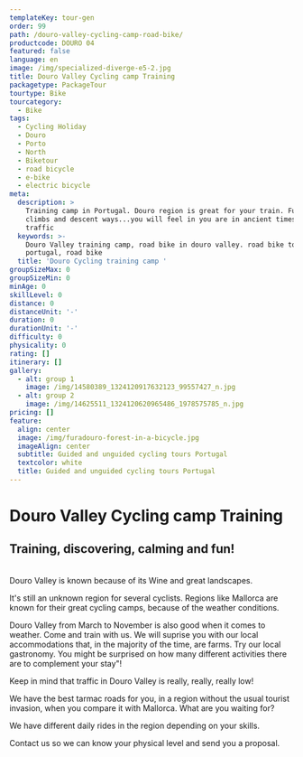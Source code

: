 ```yaml
---
templateKey: tour-gen
order: 99
path: /douro-valley-cycling-camp-road-bike/
productcode: DOURO 04
featured: false
language: en
image: /img/specialized-diverge-e5-2.jpg
title: Douro Valley Cycling camp Training
packagetype: PackageTour
tourtype: Bike
tourcategory:
  - Bike
tags:
  - Cycling Holiday
  - Douro
  - Porto
  - North
  - Biketour
  - road bicycle
  - e-bike
  - electric bicycle
meta:
  description: >
    Training camp in Portugal. Douro region is great for your train. Funny
    climbs and descent ways...you will feel in you are in ancient times! Low
    traffic
  keywords: >-
    Douro Valley training camp, road bike in douro valley. road bike tour
    portugal, road bike
  title: 'Douro Cycling training camp '
groupSizeMax: 0
groupSizeMin: 0
minAge: 0
skillLevel: 0
distance: 0
distanceUnit: '-'
duration: 0
durationUnit: '-'
difficulty: 0
physicality: 0
rating: []
itinerary: []
gallery:
  - alt: group 1
    image: /img/14580389_1324120917632123_99557427_n.jpg
  - alt: group 2
    image: /img/14625511_1324120620965486_1978575785_n.jpg
pricing: []
feature:
  align: center
  image: /img/furadouro-forest-in-a-bicycle.jpg
  imageAlign: center
  subtitle: Guided and unguided cycling tours Portugal
  textcolor: white
  title: Guided and unguided cycling tours Portugal
---
```

# Douro Valley Cycling camp Training

## Training, discovering, calming and fun!

\
Douro Valley is known because of its Wine and great landscapes.



It's still an unknown region for several cyclists. Regions like Mallorca are known for their great cycling camps, because of the weather conditions.



Douro Valley from March to November is also good when it comes to weather. Come and train with us. We will suprise you with our local accommodations that, in the majority of the time, are farms. Try our local gastronomy. You might be surprised on how many different activities there are to complement your stay"!



Keep in mind that traffic in Douro Valley is really, really, really low!



We have the best tarmac roads for you, in a region without the usual tourist invasion, when you compare it with Mallorca. What are you waiting for?



We have different daily rides in the region depending on your skills.



Contact us so we can know your physical level and send you a proposal.

